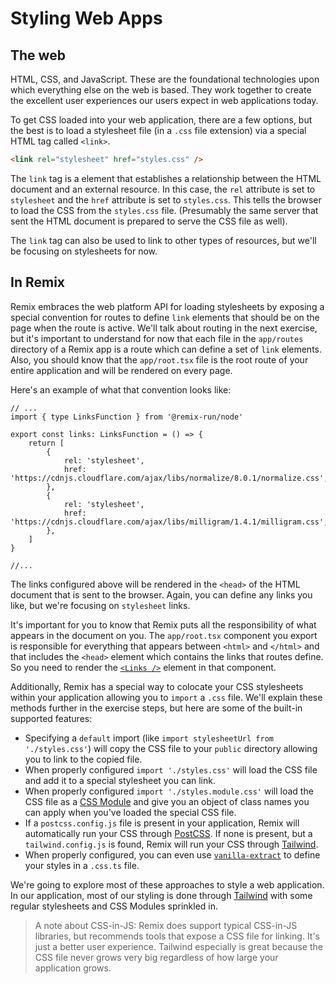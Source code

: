 # Styling Web Apps

## The web

HTML, CSS, and JavaScript. These are the foundational technologies upon which
everything else on the web is based. They work together to create the excellent
user experiences our users expect in web applications today.

To get CSS loaded into your web application, there are a few options, but the
best is to load a stylesheet file (in a `.css` file extension) via a special
HTML tag called `<link>`.

```html
<link rel="stylesheet" href="styles.css" />
```

The `link` tag is a element that establishes a relationship between the HTML
document and an external resource. In this case, the `rel` attribute is set to
`stylesheet` and the `href` attribute is set to `styles.css`. This tells the
browser to load the CSS from the `styles.css` file. (Presumably the same server
that sent the HTML document is prepared to serve the CSS file as well).

The `link` tag can also be used to link to other types of resources, but we'll
be focusing on stylesheets for now.

## In Remix

Remix embraces the web platform API for loading stylesheets by exposing a
special convention for routes to define `link` elements that should be on the
page when the route is active. We'll talk about routing in the next exercise,
but it's important to understand for now that each file in the `app/routes`
directory of a Remix app is a route which can define a set of `link` elements.
Also, you should know that the `app/root.tsx` file is the root route of your
entire application and will be rendered on every page.

Here's an example of what that convention looks like:

```tsx filename=app/root.tsx
// ...
import { type LinksFunction } from '@remix-run/node'

export const links: LinksFunction = () => {
	return [
		{
			rel: 'stylesheet',
			href: 'https://cdnjs.cloudflare.com/ajax/libs/normalize/8.0.1/normalize.css',
		},
		{
			rel: 'stylesheet',
			href: 'https://cdnjs.cloudflare.com/ajax/libs/milligram/1.4.1/milligram.css',
		},
	]
}

//...
```

The links configured above will be rendered in the `<head>` of the HTML document
that is sent to the browser. Again, you can define any links you like, but we're
focusing on `stylesheet` links.

It's important for you to know that Remix puts all the responsibility of what
appears in the document on you. The `app/root.tsx` component you export is
responsible for everything that appears between `<html>` and `</html>` and that
includes the `<head>` element which contains the links that routes define. So
you need to render the
[`<Links />`](https://remix.run/docs/en/1.14.3/components/links) element in that
component.

Additionally, Remix has a special way to colocate your CSS stylesheets within
your application allowing you to `import` a `.css` file. We'll explain these
methods further in the exercise steps, but here are some of the built-in
supported features:

- Specifying a `default` import (like
  `import stylesheetUrl from './styles.css'`) will copy the CSS file to your
  `public` directory allowing you to link to the copied file.
- When properly configured `import './styles.css'` will load the CSS file and
  add it to a special stylesheet you can link.
- When properly configured `import './styles.module.css'` will load the CSS file
  as a [CSS Module](https://github.com/css-modules/css-modules) and give you an
  object of class names you can apply when you've loaded the special CSS file.
- If a `postcss.config.js` file is present in your application, Remix will
  automatically run your CSS through [PostCSS](https://postcss.org/). If none is
  present, but a `tailwind.config.js` is found, Remix will run your CSS through
  [Tailwind](https://tailwindcss.com/).
- When properly configured, you can even use
  [`vanilla-extract`](https://vanilla-extract.style/) to define your styles in a
  `.css.ts` file.

We're going to explore most of these approaches to style a web application. In
our application, most of our styling is done through
[Tailwind](https://tailwindcss.com/) with some regular stylesheets and CSS
Modules sprinkled in.

> A note about CSS-in-JS: Remix does support typical CSS-in-JS libraries, but
> recommends tools that expose a CSS file for linking. It's just a better user
> experience. Tailwind especially is great because the CSS file never grows very
> big regardless of how large your application grows.
